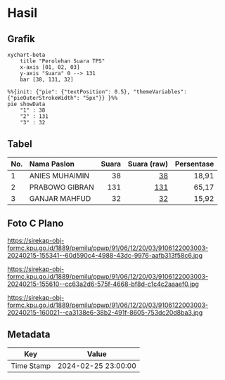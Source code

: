 # Hasil

## Grafik

```mermaid
xychart-beta
    title "Perolehan Suara TPS"
    x-axis [01, 02, 03]
    y-axis "Suara" 0 --> 131
    bar [38, 131, 32]
```

```mermaid
%%{init: {"pie": {"textPosition": 0.5}, "themeVariables": {"pieOuterStrokeWidth": "5px"}} }%%
pie showData
    "1" : 38
    "2" : 131
    "3" : 32
```

## Tabel

| No. | Nama Paslon    | Suara | Suara (raw) | Persentase |
|:--- |:-------------- | -----:| -----------:| ----------:|
| 1   | ANIES MUHAIMIN | 38    | [38][p-1]   | 18,91      |
| 2   | PRABOWO GIBRAN | 131   | [131][p-2]  | 65,17      |
| 3   | GANJAR MAHFUD  | 32    | [32][p-3]   | 15,92      |


[p-1]: https://github.com/gigit-pemilu/pemilu-2024-91-papua/blob/main/pilpres/hitung-suara/sub/91-papua/sub/06-biak-numfor/sub/12-samofa/sub/2003-mandouw/sub/003-tps/sub/paslon-1.txt
[p-2]: https://github.com/gigit-pemilu/pemilu-2024-91-papua/blob/main/pilpres/hitung-suara/sub/91-papua/sub/06-biak-numfor/sub/12-samofa/sub/2003-mandouw/sub/003-tps/sub/paslon-2.txt
[p-3]: https://github.com/gigit-pemilu/pemilu-2024-91-papua/blob/main/pilpres/hitung-suara/sub/91-papua/sub/06-biak-numfor/sub/12-samofa/sub/2003-mandouw/sub/003-tps/sub/paslon-3.txt

## Foto C Plano

https://sirekap-obj-formc.kpu.go.id/1889/pemilu/ppwp/91/06/12/20/03/9106122003003-20240215-155341--60d590c4-4988-43dc-9976-aafb313f58c6.jpg

https://sirekap-obj-formc.kpu.go.id/1889/pemilu/ppwp/91/06/12/20/03/9106122003003-20240215-155610--cc63a2d6-575f-4668-bf8d-c1c4c2aaaef0.jpg

https://sirekap-obj-formc.kpu.go.id/1889/pemilu/ppwp/91/06/12/20/03/9106122003003-20240215-160021--ca3138e6-38b2-491f-8605-753dc20d8ba3.jpg


## Metadata

| Key        | Value               |
| ---------- | ------------------- |
| Time Stamp | 2024-02-25 23:00:00 |



